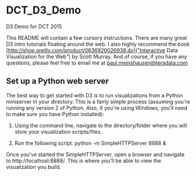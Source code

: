# DCT_D3_Demo
D3 Demo for DCT 2015

This README will contain a few cursory instructions. There are many great D3 intro tutorials floating around the web. I also highly recommend the book [http://shop.oreilly.com/product/0636920026938.do]("Interactive Data Visualization for the Web") by Scott Murray. And of course, if you have any questions, please feel free to email me at paul.meinshausen@teradata.com

## Set up a Python web server

The best way to get started with D3 is to run visualizations from a Python miniserver in your directory. This is a fairly simple process (assuming you're running any version 2 of Python. Also, if you're using Windows, you'll need to make sure you have Python installed):

1) Using the command line, navigate to the directory/folder where you will store your visualization scripts/files.

2) Run the following script: python -m SimpleHTTPServer 8888 &

Once you've started the SimpleHTTPServer, open a browser and navigate to http://localhost:8888/. This is where you'll be able to view the visualization you build. 
